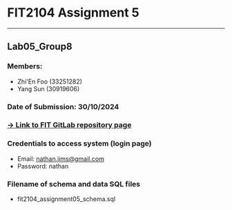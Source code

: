 # FIT2104 Assignment 5
***
## Lab05_Group8

### Members:

- Zhi'En Foo (33251282)
- Yang Sun (30919606)

### Date of Submission: 30/10/2024

### [-> Link to FIT GitLab repository page](https://git.infotech.monash.edu/fit2104/fit2104-2024-s2/group-assignment/Lab05_Group8/fit2104_assignment_5)

### Credentials to access system (login page)
- Email: nathan.jims@gmail.com
- Password: nathan

### Filename of schema and data SQL files
- fit2104_assignment05_schema.sql
